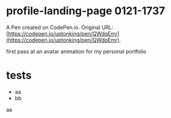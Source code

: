# profile-landing-page 0121-1737

A Pen created on CodePen.io. Original URL: [https://codepen.io/uptonking/pen/QWdqEmr](https://codepen.io/uptonking/pen/QWdqEmr).

first pass at an avatar animation for my personal portfolio

# tests

- aa
- bb

aa
